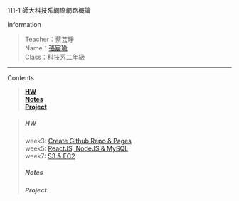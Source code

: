 111-1 師大科技系網際網路概論

 Information
> Teacher：蔡芸琤 <br />
> Name：[張宸瑜](https://chenyuuuch.github.io/Web/my%20page/) <br />
> Class：科技系二年級

---

Contents
> **[HW](#hw)** <br />
> **[Notes](#notes)** <br />
> **[Project](#project)** <br />


> ##### HW 
> week3: [Create Github Repo & Pages](https://youtu.be/QZXqN3FKSSw) <br />
> week5: [ReactJS, NodeJS & MySQL](https://youtu.be/3gw1w7tU7U8) <br />
> week7: [S3 & EC2](https://youtu.be/vFmb5N5FIwA) <br />
> ##### Notes
> ##### Project
